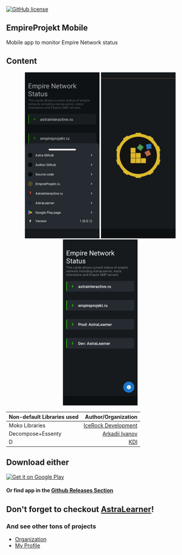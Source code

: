 [![GitHub license](https://img.shields.io/badge/License-Custom%20-blue.svg)](LICENSE.md)

## EmpireProjekt Mobile

Mobile app to monitor Empire Network status

## Content

<p align="center">
    <img src="./media/bottomsheet.jpg" width="200" height="auto"/>  
    <img src="./media/splash.jpg" width="200" height="auto"/>  
    <img src="./media/status.jpg" width="200" height="auto"/>  
</p>

| Non-default Libraries used |                                  Author/Organization |   
|:---------------------------|-----------------------------------------------------:|
| Moko Libraries             | [IceRock Development](https://github.com/icerockdev) |
| Decompose+Essenty          |       [Arkadii Ivanov](https://github.com/arkivanov) |
| D                          |            [KDI](https://github.com/makeevrserg/KDI) |

## Download either

[<img src="https://play.google.com/intl/en_us/badges/images/generic/en-play-badge.png" alt="Get it on Google Play" height="80">](https://play.google.com/store/apps/details?id=com.makeevrserg.empireprojekt.mobile)

#### Or find app in the [Github Releases Section](https://github.com/makeevrserg/EmpireProjekt-Mobile/releases/latest)

## Don't forget to checkout [AstraLearner](https://play.google.com/store/apps/details?id=com.makeevrserg.astralearner)!

### And see other tons of projects

- [Organization](https://github.com/Astra-Interactive)
- [My Profile](https://github.com/makeevrserg)